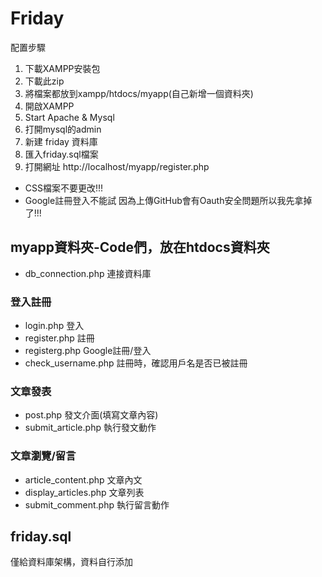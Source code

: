# Friday
配置步驟
1. 下載XAMPP安裝包
2. 下載此zip
3. 將檔案都放到xampp/htdocs/myapp(自己新增一個資料夾)
4. 開啟XAMPP
5. Start Apache  & Mysql
6. 打開mysql的admin
7. 新建 friday 資料庫
8. 匯入friday.sql檔案
9. 打開網址 http://localhost/myapp/register.php

*  CSS檔案不要更改!!! 
*  Google註冊登入不能試 因為上傳GitHub會有Oauth安全問題所以我先拿掉了!!! 
## myapp資料夾-Code們，放在htdocs資料夾
*  db_connection.php 連接資料庫 
### 登入註冊
*  login.php 登入
*  register.php 註冊
*  registerg.php Google註冊/登入
*  check_username.php 註冊時，確認用戶名是否已被註冊
### 文章發表
* post.php 發文介面(填寫文章內容)
* submit_article.php 執行發文動作
### 文章瀏覽/留言
* article_content.php 文章內文
* display_articles.php 文章列表
* submit_comment.php 執行留言動作
## friday.sql
僅給資料庫架構，資料自行添加
